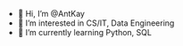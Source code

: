 - 👋 Hi, I’m @AntKay
- 👀 I’m interested in CS/IT, Data Engineering
- 🌱 I’m currently learning Python, SQL


<!---
AntKay/AntKay is a ✨ special ✨ repository because its `README.md` (this file) appears on your GitHub profile.
You can click the Preview link to take a look at your changes.
--->

